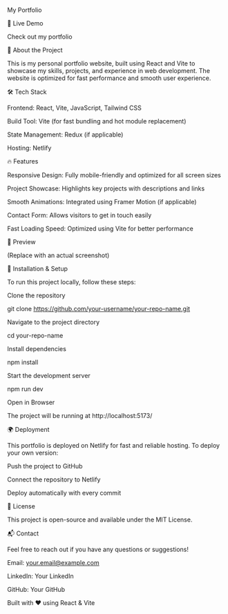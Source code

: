 My Portfolio

🚀 Live Demo

Check out my portfolio

📌 About the Project

This is my personal portfolio website, built using React and Vite to showcase my skills, projects, and experience in web development. The website is optimized for fast performance and smooth user experience.

🛠️ Tech Stack

Frontend: React, Vite, JavaScript, Tailwind CSS

Build Tool: Vite (for fast bundling and hot module replacement)

State Management: Redux (if applicable)

Hosting: Netlify

🔥 Features

Responsive Design: Fully mobile-friendly and optimized for all screen sizes

Project Showcase: Highlights key projects with descriptions and links

Smooth Animations: Integrated using Framer Motion (if applicable)

Contact Form: Allows visitors to get in touch easily

Fast Loading Speed: Optimized using Vite for better performance

📸 Preview

 (Replace with an actual screenshot)

📂 Installation & Setup

To run this project locally, follow these steps:

Clone the repository

git clone https://github.com/your-username/your-repo-name.git

Navigate to the project directory

cd your-repo-name

Install dependencies

npm install

Start the development server

npm run dev

Open in Browser

The project will be running at http://localhost:5173/

🌍 Deployment

This portfolio is deployed on Netlify for fast and reliable hosting. To deploy your own version:

Push the project to GitHub

Connect the repository to Netlify

Deploy automatically with every commit

📝 License

This project is open-source and available under the MIT License.

📬 Contact

Feel free to reach out if you have any questions or suggestions!

Email: your.email@example.com

LinkedIn: Your LinkedIn

GitHub: Your GitHub

Built with ❤️ using React & Vite

